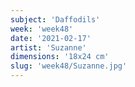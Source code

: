 ```yaml
---
subject: 'Daffodils'
week: 'week48'
date: '2021-02-17'
artist: 'Suzanne'
dimensions: '18x24 cm'
slug: 'week48/Suzanne.jpg'
---
```

